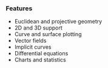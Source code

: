 <!-- > JSXGraph-Abbildung 4 -->

### Features

- Euclidean and projective geometry
- 2D and 3D support
- Curve and surface plotting
- Vector fields
- Implicit curves
- Differential equations
- Charts and statistics